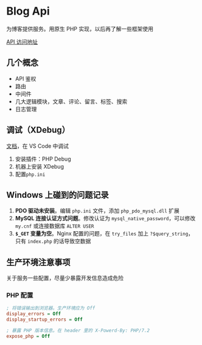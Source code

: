 # Blog Api

为博客提供服务。用原生 PHP 实现，以后再了解一些框架使用

[API 访问地址](https://doc.ningtaostudy.cn)

## 几个概念

+ API 鉴权
+ 路由
+ 中间件
+ 几大逻辑模块，文章、评论、留言、标签、搜索
+ 日志管理

## 调试（XDebug）

[文档](https://xdebug.org/)，在 VS Code 中调试

1. 安装插件：PHP Debug
2. 机器上安装 XDebug
3. 配置`php.ini`

## Windows 上碰到的问题记录

1. **PDO 驱动未安装**。编辑 `php.ini` 文件，添加 `php_pdo_mysql.dll` 扩展
2. **MySQL 连接认证方式问题**。修改认证为 `mysql_native_password`，可以修改 `my.cnf` 或连接数据库 `ALTER USER`
3. **`$_GET` 变量为空**。Nginx 配置的问题，在 `try_files` 加上 `?$query_string`，只有 `index.php` 的话导致空数据

## 生产环境注意事项

关于服务一些配置，尽量少暴露开发信息造成危险

### PHP 配置

```ini
; 将错误输出到浏览器。生产环境应为 Off
display_errors = Off
display_startup_errors = Off

; 暴露 PHP 版本信息。在 header 里的 X-Powerd-By: PHP/7.2
expose_php = Off
```

